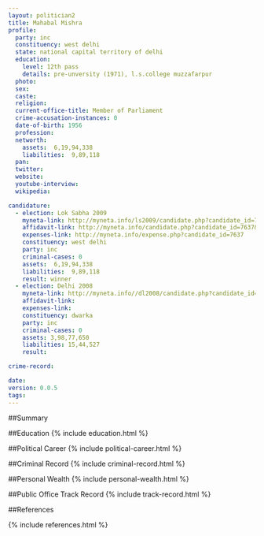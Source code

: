 ```yaml
---
layout: politician2
title: Mahabal Mishra
profile: 
  party: inc
  constituency: west delhi
  state: national capital territory of delhi
  education: 
    level: 12th pass
    details: pre-unversity (1971), l.s.college muzzafarpur
  photo: 
  sex: 
  caste: 
  religion: 
  current-office-title: Member of Parliament
  crime-accusation-instances: 0
  date-of-birth: 1956
  profession: 
  networth: 
    assets:  6,19,94,338
    liabilities:  9,89,118
  pan: 
  twitter: 
  website: 
  youtube-interview: 
  wikipedia: 

candidature: 
  - election: Lok Sabha 2009
    myneta-link: http://myneta.info/ls2009/candidate.php?candidate_id=7637
    affidavit-link: http://myneta.info/candidate.php?candidate_id=7637&scan=original
    expenses-link: http://myneta.info/expense.php?candidate_id=7637
    constituency: west delhi 
    party: inc
    criminal-cases: 0
    assets:  6,19,94,338
    liabilities:  9,89,118
    result: winner 
  - election: Delhi 2008
    myneta-link: http://myneta.info//dl2008/candidate.php?candidate_id=111
    affidavit-link: 
    expenses-link: 
    constituency: dwarka 
    party: inc
    criminal-cases: 0
    assets: 3,98,77,650
    liabilities: 15,44,527
    result:  

crime-record: 

date: 
version: 0.0.5
tags: 
---
```

##Summary


##Education
{% include education.html %}


##Political Career
{% include political-career.html %}


##Criminal Record
{% include criminal-record.html %}


##Personal Wealth
{% include personal-wealth.html %}


##Public Office Track Record
{% include track-record.html %}


##References


{% include references.html %}